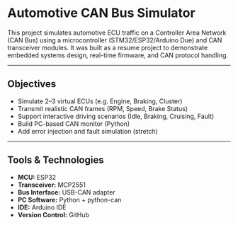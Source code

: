 # Automotive CAN Bus Simulator 

This project simulates automotive ECU traffic on a Controller Area Network (CAN Bus) using a microcontroller (STM32/ESP32/Arduino Due) and CAN transceiver modules. It was built as a resume project to demonstrate embedded systems design, real-time firmware, and CAN protocol handling.

---

##  Objectives

- Simulate 2–3 virtual ECUs (e.g. Engine, Braking, Cluster)
- Transmit realistic CAN frames (RPM, Speed, Brake Status)
- Support interactive driving scenarios (Idle, Braking, Cruising, Fault)
- Build PC-based CAN monitor (Python)
- Add error injection and fault simulation (stretch)

---

##  Tools & Technologies

- **MCU:** ESP32
- **Transceiver:** MCP2551
- **Bus Interface:** USB-CAN adapter
- **PC Software:** Python + python-can
- **IDE:** Arduino IDE
- **Version Control:** GitHub
